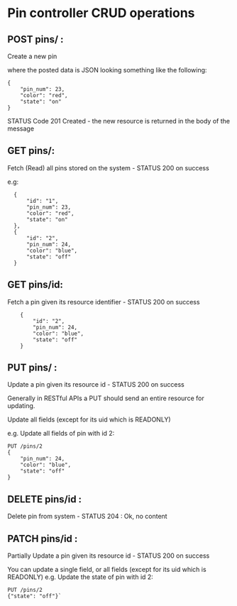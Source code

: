 # Pin controller CRUD operations

## POST pins/ : 
Create a new pin

where the posted data is JSON looking something like the following:
```
{
    "pin_num": 23,
    "color": "red",
    "state": "on"
}
```

STATUS Code 201 Created - the new resource is returned in the body of the message

## GET pins/: 
Fetch (Read) all pins stored on the system - STATUS 200 on success

e.g:
```
  {
      "id": "1",
      "pin_num": 23,
      "color": "red",
      "state": "on"
  },
  {
      "id": "2",
      "pin_num": 24,
      "color": "blue",
      "state": "off"
  }
```

## GET pins/id: 
Fetch a pin given its resource identifier - STATUS 200 on success
```
    {
        "id": "2",
        "pin_num": 24,
        "color": "blue",
        "state": "off"
    }
```
## PUT pins/<id> : 
Update a pin given its resource id - STATUS 200 on success

Generally in RESTful APIs a PUT should send an entire resource for updating.

Update all fields (except for its uid which is READONLY)

e.g. Update all fields of pin with id 2:
```
PUT /pins/2
{
    "pin_num": 24,
    "color": "blue",
    "state": "off"
}
```

## DELETE pins/id : 
Delete pin from system - STATUS 204 : Ok, no content

## PATCH pins/id : 
Partially Update a pin given its resource id - STATUS 200 on success

You can update a single field, or all fields (except for its uid which is READONLY)
e.g. Update the state of pin with id 2:
```
PUT /pins/2
{"state": "off"}`
```